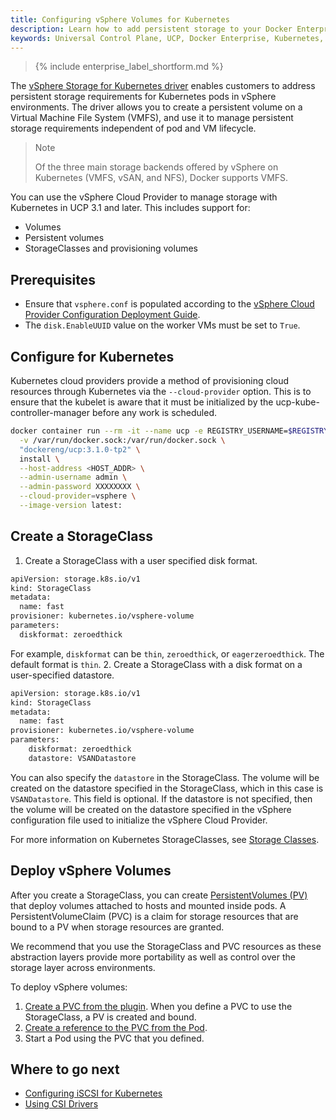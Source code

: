 ```yaml
---
title: Configuring vSphere Volumes for Kubernetes
description: Learn how to add persistent storage to your Docker Enterprise clusters using vSphere Volumes.
keywords: Universal Control Plane, UCP, Docker Enterprise, Kubernetes, storage, volume
---
```


>{% include enterprise_label_shortform.md %}

The [vSphere Storage for Kubernetes driver](https://vmware.github.io/vsphere-storage-for-kubernetes/documentation/index.html) enables customers to address persistent storage requirements for Kubernetes pods  in vSphere environments. The driver allows you to create a persistent  volume on a Virtual Machine File System (VMFS), and use it to manage persistent storage requirements independent of pod and VM lifecycle.

> Note
>
> Of the three main storage backends offered by vSphere on Kubernetes (VMFS, vSAN, and NFS), Docker supports VMFS.

You can use the vSphere Cloud Provider to manage storage with Kubernetes in UCP 3.1 and later. This includes support for:

* Volumes
* Persistent volumes
* StorageClasses and provisioning volumes

## Prerequisites
* Ensure that `vsphere.conf` is populated according to the [vSphere Cloud Provider Configuration Deployment Guide](https://vmware.github.io/vsphere-storage-for-kubernetes/documentation/existing.html#create-the-vsphere-cloud-config-file-vsphereconf).
* The `disk.EnableUUID` value on the worker VMs must be set to `True`.

## Configure for Kubernetes

Kubernetes cloud providers provide a method of provisioning cloud resources through Kubernetes via the `--cloud-provider` option. This is to ensure that the kubelet is aware that it must be initialized by the ucp-kube-controller-manager before any work is scheduled.

```bash
docker container run --rm -it --name ucp -e REGISTRY_USERNAME=$REGISTRY_USERNAME -e REGISTRY_PASSWORD=$REGISTRY_PASSWORD \
  -v /var/run/docker.sock:/var/run/docker.sock \
  "dockereng/ucp:3.1.0-tp2" \
  install \
  --host-address <HOST_ADDR> \
  --admin-username admin \
  --admin-password XXXXXXXX \
  --cloud-provider=vsphere \
  --image-version latest:
```

## Create a StorageClass

1. Create a StorageClass with a user specified disk format.
```bash
apiVersion: storage.k8s.io/v1
kind: StorageClass
metadata:
  name: fast
provisioner: kubernetes.io/vsphere-volume
parameters:
  diskformat: zeroedthick
```
For example, `diskformat` can be `thin`, `zeroedthick`, or `eagerzeroedthick`. The default format is `thin`.
2. Create a StorageClass with a disk format on a user-specified datastore.
```bash
apiVersion: storage.k8s.io/v1
kind: StorageClass
metadata:
  name: fast
provisioner: kubernetes.io/vsphere-volume
parameters:
    diskformat: zeroedthick
    datastore: VSANDatastore
```
You can also specify the `datastore` in the StorageClass. The volume will be created on the datastore specified in the StorageClass, which in this case is `VSANDatastore`. This field is optional. If the datastore is not specified, then the volume will be created on the datastore specified in the vSphere configuration file used to initialize the vSphere Cloud Provider.

For more information on Kubernetes StorageClasses, see [Storage Classes](https://kubernetes.io/docs/concepts/storage/storage-classes/).

## Deploy vSphere Volumes

After you create a StorageClass, you can create [PersistentVolumes (PV)](https://kubernetes.io/docs/concepts/storage/persistent-volumes/#introduction) that deploy volumes attached to hosts and mounted inside pods.  A PersistentVolumeClaim (PVC) is a claim for storage resources that are bound to a PV when storage resources are granted. 

We recommend that you use the StorageClass and PVC resources as these abstraction layers provide more portability as well as control over the storage layer across environments.

To deploy vSphere volumes:

1. [Create a PVC from the plugin](https://vmware.github.io/vsphere-storage-for-kubernetes/documentation/policy-based-mgmt.html). When you define a PVC to use the StorageClass, a PV is created and bound.
2. [Create a reference to the PVC from the Pod](https://vmware.github.io/vsphere-storage-for-kubernetes/documentation/policy-based-mgmt.html).
3. Start a Pod using the PVC that you defined.

## Where to go next
* [Configuring iSCSI for Kubernetes](use-iscsi.md)
* [Using CSI Drivers](use-csi.md)
